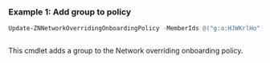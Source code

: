 ### Example 1: Add group to policy
```powershell
Update-ZNNetworkOverridingOnboardingPolicy -MemberIds @("g:a:HJWKrlHo")
```

```output

```

This cmdlet adds a group to the Network overriding onboarding policy.
